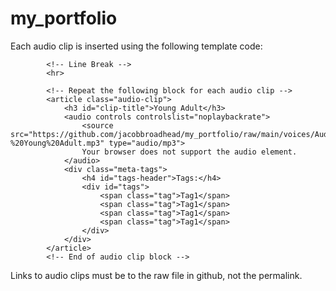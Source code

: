 # my_portfolio

Each audio clip is inserted using the following template code:
                                                        
            <!-- Line Break -->
            <hr>

            <!-- Repeat the following block for each audio clip -->
            <article class="audio-clip">
                <h3 id="clip-title">Young Adult</h3>
                <audio controls controlslist="noplaybackrate">
                    <source src="https://github.com/jacobbroadhead/my_portfolio/raw/main/voices/Audiobook%20-%20Young%20Adult.mp3" type="audio/mp3">
                    Your browser does not support the audio element.
                </audio>
                <div class="meta-tags">
                    <h4 id="tags-header">Tags:</h4>
                    <div id="tags">
                        <span class="tag">Tag1</span>
                        <span class="tag">Tag1</span>
                        <span class="tag">Tag1</span>
                        <span class="tag">Tag1</span>
                    </div>
                </div>
            </article>
            <!-- End of audio clip block -->

Links to audio clips must be to the raw file in github, not the permalink.
